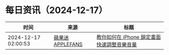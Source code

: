 ﻿# 每日资讯（2024-12-17）

|时间|来源|标题|
|---|---|---|
|2024-12-17 02:00:53|[蘋果迷 APPLEFANS](https://applefans.today/feed/)|[教你如何在 iPhone 鎖定畫面快速調整音樂音量](https://applefans.today/2024-12-iphone-lock-screen-control-volume/)|
